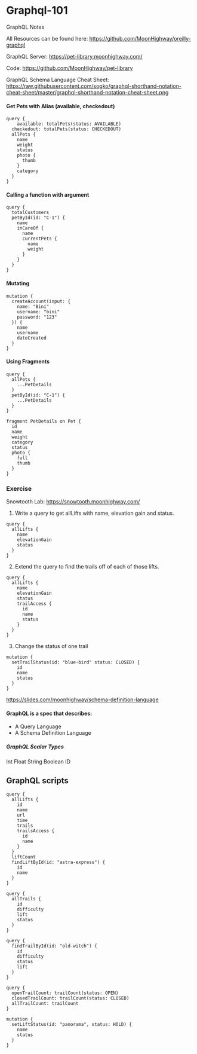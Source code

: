 # Graphql-101
GraphQL Notes

All Resources can be found here: https://github.com/MoonHighway/oreilly-graphql

GraphQL Server: https://pet-library.moonhighway.com/

Code: https://github.com/MoonHighway/pet-library

GraphQL Schema Language Cheat Sheet: https://raw.githubusercontent.com/sogko/graphql-shorthand-notation-cheat-sheet/master/graphql-shorthand-notation-cheat-sheet.png

#### Get Pets with Alias (available, checkedout)
```
query {
 	available: totalPets(status: AVAILABLE)
  checkedout: totalPets(status: CHECKEDOUT)
  allPets {
    name
    weight
    status
    photo {
      thumb
    }
    category
  }
}
```

#### Calling a function with argument
```
query {
  totalCustomers
  petById(id: "C-1") {
    name
    inCareOf {
      name
      currentPets {
        name
        weight
      }
    }
  }
}
```

#### Mutating
```
mutation {
  createAccount(input: {
    name: "Bini"
    username: "bini"
    password: "123"
  }) {
    name
    username
    dateCreated
  }
}
```

#### Using Fragments
```
query {
  allPets {
    ...PetDetails
  }
  petById(id: "C-1") {
    ...PetDetails
  }
}

fragment PetDetails on Pet {
  id
  name
  weight
  category
  status
  photo {
    full
    thumb
  }
}
```


### Exercise

Snowtooth Lab: https://snowtooth.moonhighway.com/
1. Write a query to get allLifts with name, elevation gain and status.
```
query {
  allLifts {
    name
    elevationGain
    status
  }
}
```

2. Extend the query to find the trails off of each of those lifts.
```
query {
  allLifts {
    name
    elevationGain
    status
    trailAccess {
      id
      name
      status
    }
  }
}
```

3. Change the status of one trail
```
mutation {
  setTrailStatus(id: "blue-bird" status: CLOSED) {
    id
    name
    status
  }
}
```

https://slides.com/moonhighway/schema-definition-language
#### GraphQL is a spec that describes:
- A Query Language
- A Schema Definition Language

##### GraphQL Scalar Types
Int
Float
String
Boolean
ID


## GraphQL scripts
```
query {
  allLifts {
    id
    name
    url
    time
    trails
    trailsAccess {
      id
      name
    }
  }
  liftCount
  findLiftById(id: "astra-express") {
    id
    name
  }
}
```

```
query {
  allTrails {
    id
    difficulty
    lift
    status
  }
}
```

```
query {
  findTrailById(id: "old-witch") {
    id
    difficulty
    status
    lift
  }
}
```

```
query {
  openTrailCount: trailCount(status: OPEN)
  closedTrailCount: trailCount(status: CLOSED)
  allTrailCount: trailCount
}
```

```
mutation {
  setLiftStatus(id: "panorama", status: HOLD) {
    name
    status
  }
}
```